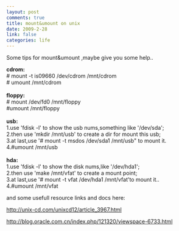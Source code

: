 ```yaml
--- 
layout: post
comments: true
title: mount&umount on unix
date: 2009-2-28
link: false
categories: life
---
```

<p>Some tips for mount&amp;umount ,maybe give you some help..</p>
<p><strong>cdrom:</strong><br />
# mount -t is09660 /dev/cdrom /mnt/cdrom<br />
# umount /mnt/cdrom<br />
<br />
<strong>floppy:</strong><br />
# mount /dev/fd0 /mnt/floppy<br />
#umount /mnt/floppy<br />
<br />
<strong>usb:</strong><br />
1.use 'fdisk -l' to show the usb nums,something like '/dev/sda';<br />
2.then use 'mkdir /mnt/usb' to create a dir for mount this usb;<br />
3.at last,use '# mount -t msdos /dev/sda1 /mnt/usb&quot; to mount it.<br />
4.#umount /mnt/usb<br />
<br />
<strong>hda:</strong><br />
1.use 'fdisk -l' to show the disk nums,like '/dev/hda1';<br />
2.then use 'make /mnt/vfat' to create a mount point;<br />
3.at last,use '# mount -t vfat /dev/hda1 /mnt/vfat'to mount it..<br />
4.#umount /mnt/vfat</p>
<p>and some usefull resource links and docs here:</p>
<p><a href="http://unix-cd.com/unixcd12/article_3967.html">http://unix-cd.com/unixcd12/article_3967.html</a></p>
<p><a href="http://blog.oracle.com.cn/index.php/121320/viewspace-6733.html">http://blog.oracle.com.cn/index.php/121320/viewspace-6733.html</a></p>
